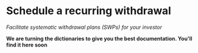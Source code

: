 # Schedule a recurring withdrawal
*Facilitate systematic withdrawal plans (SWPs) for your investor*

**We are turning the dictionaries to give you the best documentation. You'll find it here soon**